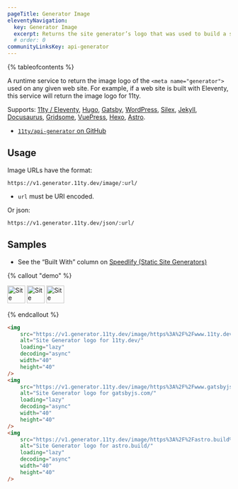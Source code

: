 ```yaml
---
pageTitle: Generator Image
eleventyNavigation:
  key: Generator Image
  excerpt: Returns the site generator’s logo that was used to build a site at given URL.
  # order: 0
communityLinksKey: api-generator
---
```


{% tableofcontents %}

A runtime service to return the image logo of the `<meta name="generator">` used on any given web site. For example, if a web site is built with Eleventy, this service will return the image logo for 11ty.

Supports: [11ty / Eleventy](/), [Hugo](https://gohugo.io/), [Gatsby](https://www.gatsbyjs.com/), [WordPress](https://wordpress.com/), [Silex](https://www.silex.me/), [Jekyll](https://jekyllrb.com/), [Docusaurus](https://docusaurus.io/), [Gridsome](https://gridsome.org/), [VuePress](https://vuepress.vuejs.org/), [Hexo](https://hexo.io/), [Astro](https://astro.build/).

- [`11ty/api-generator` on GitHub](https://github.com/11ty/api-generator)

## Usage

Image URLs have the format:

```
https://v1.generator.11ty.dev/image/:url/
```

- `url` must be URI encoded.

Or json:

```
https://v1.generator.11ty.dev/json/:url/
```

## Samples

- See the “Built With” column on [Speedlify (Static Site Generators)](https://www.speedlify.dev/ssg/)

{% callout "demo" %}

<img src="https://v1.generator.11ty.dev/image/https%3A%2F%2Fwww.11ty.dev%2F/" alt="Site Generator logo for 11ty.dev/" loading="lazy" decoding="async" width="40" height="40">
<img src="https://v1.generator.11ty.dev/image/https%3A%2F%2Fwww.gatsbyjs.com%2F/" alt="Site Generator logo for gatsbyjs.com/" loading="lazy" decoding="async" width="40" height="40">
<img src="https://v1.generator.11ty.dev/image/https%3A%2F%2Fastro.build%2F/" alt="Site Generator logo for astro.build/" loading="lazy" decoding="async" width="40" height="40">

{% endcallout %}

```html
<img
	src="https://v1.generator.11ty.dev/image/https%3A%2F%2Fwww.11ty.dev%2F/"
	alt="Site Generator logo for 11ty.dev/"
	loading="lazy"
	decoding="async"
	width="40"
	height="40"
/>
<img
	src="https://v1.generator.11ty.dev/image/https%3A%2F%2Fwww.gatsbyjs.com%2F/"
	alt="Site Generator logo for gatsbyjs.com/"
	loading="lazy"
	decoding="async"
	width="40"
	height="40"
/>
<img
	src="https://v1.generator.11ty.dev/image/https%3A%2F%2Fastro.build%2F/"
	alt="Site Generator logo for astro.build/"
	loading="lazy"
	decoding="async"
	width="40"
	height="40"
/>
```
